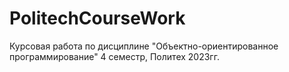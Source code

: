 # PolitechCourseWork
Курсовая работа по дисциплине "Объектно-ориентированное программирование" 4 семестр, Политех 2023гг.
